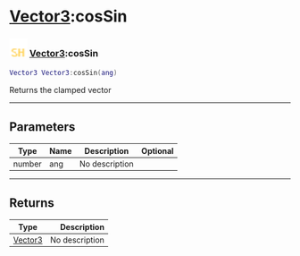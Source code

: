 # [Vector3](../vector3/README.md):cosSin

### <img src="../../.gitbook/assets/shared.png" width="32" height="32" /> [Vector3](../vector3/README.md):cosSin

```lua
Vector3 Vector3:cosSin(ang)
```

Returns the clamped vector<br>

-----------------
## Parameters

| Type   | Name | Description | Optional |
| ------ | ---- | ----------- | -------: |
| number | ang | No description |   |

-----------------
## Returns

| Type   | Description |
| ------ | ----------: |
| [Vector3](../vector3/README.md) | No description |
